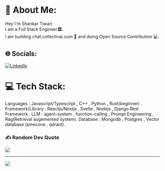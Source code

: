 # 💫 About Me:
Hey I'm Shankar Tiwari<br>I am a Full Stack Engineer🏛️.<br> I am building chat.collectivai.com 🚀 and doing Open Source Contribution 💻.


## 🌐 Socials:
[![LinkedIn](https://img.shields.io/badge/LinkedIn-%230077B5.svg?logo=linkedin&logoColor=white)](https://linkedin.com/in/http://www.linkedin.com/in/shankar-tiwari-171973199/) 

# 💻 Tech Stack:
Languages : Javascript/Typescript , C++ , Python , Rust(beginner) .
Framework/Library : Reactjs/Nextjs , Svelte , Nodejs ,  Django Rest Framework .
LLM : agent-system , function-calling , Prompt Engineering , Rag(Retrieval augemented system).
Database :  Mongodb , Postgres , Vector database (pinecone , qdrant).

### ✍️ Random Dev Quote
![](https://quotes-github-readme.vercel.app/api?type=horizontal&theme=radical)



---
[![](https://visitcount.itsvg.in/api?id=tiwarishankar&icon=0&color=0)](https://visitcount.itsvg.in)

<!-- Proudly created with GPRM ( https://gprm.itsvg.in ) -->
